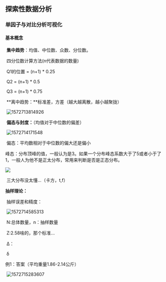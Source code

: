 ## 探索性数据分析

### 单因子与对比分析可视化

#### 基本概念

​	**集中趋势**：均值、中位数、众数、分位数。

​	四分位数计算方法(n代表数据的数量)

​	Q1的位置 = (n+1) * 0.25

​	Q2 = (n+1) * 0.5

​	Q3 = (n+1) * 0.75

​	**离中趋势：**标准差，方差（越大越离散，越小越聚拢）

​	![1572713814926](C:\Users\鑫.000\AppData\Roaming\Typora\typora-user-images\1572713814926.png)

​	**偏态与封度：**（均值对于中位数的偏差）

​	![1572714171548](C:\Users\鑫.000\AppData\Roaming\Typora\typora-user-images\1572714171548.png)

​	偏态：平均数相对于中位数的偏大还是偏小

​	峰态：分布顶峰的值，一般认为是3。如果一个分布峰态系数大于了5或者小于了1，一般人为他不是正太分布，常用来判断是否是正态分布。

![](C:\Users\鑫.000\AppData\Roaming\Typora\typora-user-images\1572714389725.png)

​	三大分布没太懂...（卡方，t,f）

**抽样理论：**

​	抽样误差和精度：

​	![1572714585313](C:\Users\鑫.000\AppData\Roaming\Typora\typora-user-images\1572714585313.png)

​	N:总体数量，n：抽样数量

​	Z:2.58啥的，那个标准...

​	Δ：

​	δ

 例1：答案（平均重量1.86-2.14公斤）

​	![1572715283607](C:\Users\鑫.000\AppData\Roaming\Typora\typora-user-images\1572715283607.png)

​	